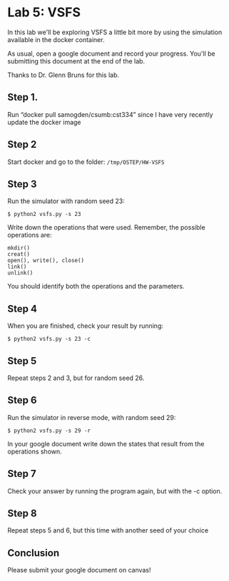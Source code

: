 # Lab 5: VSFS

In this lab we'll be exploring VSFS a little bit more by using the simulation available in the docker container.

As usual, open a google document and record your progress.
You'll be submitting this document at the end of the lab.

Thanks to Dr. Glenn Bruns for this lab.

## Step 1.
Run “docker pull samogden/csumb:cst334” since I have very recently update the docker image

## Step 2
Start docker and go to the folder:
`/tmp/OSTEP/HW-VSFS`

## Step 3
Run the simulator with random seed 23:
```shell
$ python2 vsfs.py -s 23
```
Write down the operations that were used.  Remember, the possible operations are:
```shell
mkdir()
creat()
open(), write(), close()
link()
unlink()
```
You should identify both the operations and the parameters.

## Step 4
When you are finished, check your result by running:
```shell
$ python2 vsfs.py -s 23 -c
```

## Step 5
Repeat steps 2 and 3, but for random seed 26.

## Step 6
Run the simulator in reverse mode, with random seed 29:
```shell
$ python2 vsfs.py -s 29 -r
```

In your google document write down the states that result from the operations shown.

## Step 7
Check your answer by running the program again, but with the -c option.

## Step 8
Repeat steps 5 and 6, but this time with another seed of your choice

## Conclusion

Please submit your google document on canvas!

